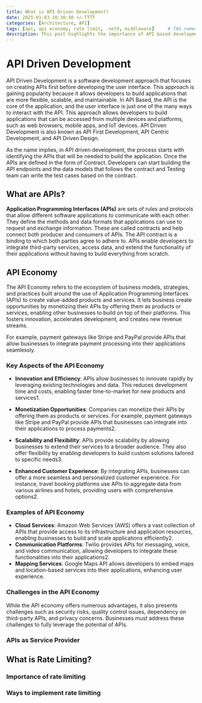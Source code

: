 ```yaml
---
title: What is API Driven Development?
date: 2025-01-03 10:30:30 +/-TTTT
categories: [Architecture, API]
tags: [api, api economy, rate limit, .net9, middleware]     # TAG names should always be lowercase
description: This post highlights the importance of API based development and Rate Limiting concepts.
---
```


# API Driven Development
API Driven Development is a software development approach that focuses on creating APIs first before developing the user interface. This approach is gaining popularity because it allows developers to build applications that are more flexible, scalable, and maintainable.
In API Based, the API is the core of the application, and the user interface is just one of the many ways to interact with the API. This approach allows developers to build applications that can be accessed from multiple devices and platforms, such as web browsers, mobile apps, and IoT devices.
API Driven Development is also known as API First Development, API Centric Development, and API Driven Design.

As the name implies, in API driven development, the process starts with identifying the APIs that will be needed to build the application. Once the APIs are defined in the form of Contract. Developers can start building the API endpoints and the data models that follows the contract and Testing team can write the test cases based on the contract.

## What are APIs?
**Application Programming Interfaces (APIs)** are sets of rules and protocols that allow different software applications to communicate with each other. They define the methods and data formats that applications can use to request and exchange information. These are called contracts and help connect both producer and consumers of APIs. The API contract is a binding to which both parties agree to adhere to.
APIs enable developers to integrate third-party services, access data, and extend the functionality of their applications without having to build everything from scratch.

## API Economy
The API Economy refers to the ecosystem of business models, strategies, and practices built around the use of Application Programming Interfaces (APIs) to create value-added products and services. It lets business create opportunities by monetizing their APIs by offering them as products or services, enabling other businesses to build on top of their platforms. This fosters innovation, accelerates development, and creates new revenue streams. 

For example, payment gateways like Stripe and PayPal provide APIs that allow businesses to integrate payment processing into their applications seamlessly.
 

### Key Aspects of the API Economy
- **Innovation and Efficiency**: APIs allow businesses to innovate rapidly by leveraging existing technologies and data. This reduces development time and costs, enabling faster time-to-market for new products and services1.

- **Monetization Opportunities**: Companies can monetize their APIs by offering them as products or services. For example, payment gateways like Stripe and PayPal provide APIs that businesses can integrate into their applications to process payments2.

- **Scalability and Flexibility**: APIs provide scalability by allowing businesses to extend their services to a broader audience. They also offer flexibility by enabling developers to build custom solutions tailored to specific needs3.

- **Enhanced Customer Experience**: By integrating APIs, businesses can offer a more seamless and personalized customer experience. For instance, travel booking platforms use APIs to aggregate data from various airlines and hotels, providing users with comprehensive options2.

### Examples of API Economy
 - **Cloud Services**: Amazon Web Services (AWS) offers a vast collection of APIs that provide access to its infrastructure and application resources, enabling businesses to build and scale applications efficiently2.
- **Communication Platforms**: Twilio provides APIs for messaging, voice, and video communication, allowing developers to integrate these functionalities into their applications2.
- **Mapping Services**: Google Maps API allows developers to embed maps and location-based services into their applications, enhancing user experience.

### Challenges in the API Economy
While the API economy offers numerous advantages, it also presents challenges such as security risks, quality control issues, dependency on third-party APIs, and privacy concerns. Businesses must address these challenges to fully leverage the potential of APIs.

### APIs as Service Provider

## What is Rate Limiting?

### Importance of rate limiting

### Ways to implement rate limiting
